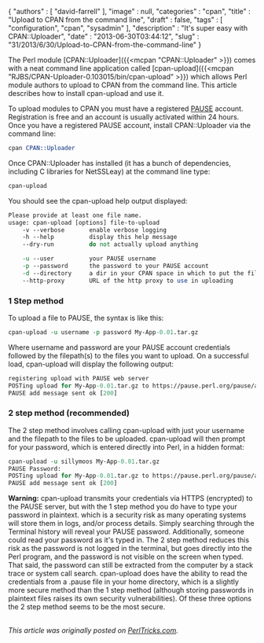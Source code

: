 {
   "authors" : [
      "david-farrell"
   ],
   "image" : null,
   "categories" : "cpan",
   "title" : "Upload to CPAN from the command line",
   "draft" : false,
   "tags" : [
      "configuration",
      "cpan",
      "sysadmin"
   ],
   "description" : "It's super easy with CPAN::Uploader",
   "date" : "2013-06-30T03:44:12",
   "slug" : "31/2013/6/30/Upload-to-CPAN-from-the-command-line"
}


The Perl module [CPAN::Uploader]({{<mcpan "CPAN::Uploader" >}}) comes with a neat command line application called [cpan-upload]({{<mcpan "RJBS/CPAN-Uploader-0.103015/bin/cpan-upload" >}}) which allows Perl module authors to upload to CPAN from the command line. This article describes how to install cpan-upload and use it.

To upload modules to CPAN you must have a registered [PAUSE](http://pause.perl.org/pause/query) account. Registration is free and an account is usually activated within 24 hours. Once you have a registered PAUSE account, install CPAN::Uploader via the command line:

```perl
cpan CPAN::Uploader
```

Once CPAN::Uploader has installed (it has a bunch of dependencies, including C libraries for NetSSLeay) at the command line type:

```perl
cpan-upload
```

You should see the cpan-upload help output displayed:

```perl
Please provide at least one file name.
usage: cpan-upload [options] file-to-upload
    -v --verbose       enable verbose logging
    -h --help          display this help message
    --dry-run          do not actually upload anything

    -u --user          your PAUSE username
    -p --password      the password to your PAUSE account
    -d --directory     a dir in your CPAN space in which to put the files
    --http-proxy       URL of the http proxy to use in uploading
```

### 1 Step method

To upload a file to PAUSE, the syntax is like this:

```perl
cpan-upload -u username -p password My-App-0.01.tar.gz
```

Where username and password are your PAUSE account credentials followed by the filepath(s) to the files you want to upload. On a successful load, cpan-upload will display the following output:

```perl
registering upload with PAUSE web server
POSTing upload for My-App-0.01.tar.gz to https://pause.perl.org/pause/authenquery
PAUSE add message sent ok [200]
```

### 2 step method (recommended)

The 2 step method involves calling cpan-upload with just your username and the filepath to the files to be uploaded. cpan-upload will then prompt for your password, which is entered directly into Perl, in a hidden format:

```perl
cpan-upload -u sillymoos My-App-0.01.tar.gz
PAUSE Password:
POSTing upload for My-App-0.01.tar.gz to https://pause.perl.org/pause/authenquery
PAUSE add message sent ok [200]
```

**Warning:** cpan-upload transmits your credentials via HTTPS (encrypted) to the PAUSE server, but with the 1 step method you do have to type your password in plaintext. which is a security risk as many operating systems will store them in logs, and/or process details. Simply searching through the Terminal history will reveal your PAUSE password. Additionally, someone could read your password as it's typed in. The 2 step method reduces this risk as the password is not logged in the terminal, but goes directly into the Perl program, and the password is not visible on the screen when typed. That said, the password can still be extracted from the computer by a stack trace or system call search. cpan-upload does have the ability to read the credentials from a .pause file in your home directory, which is a slightly more secure method than the 1 step method (although storing passwords in plaintext files raises its own security vulnerabilities). Of these three options the 2 step method seems to be the most secure.

\
*This article was originally posted on [PerlTricks.com](http://perltricks.com).*
